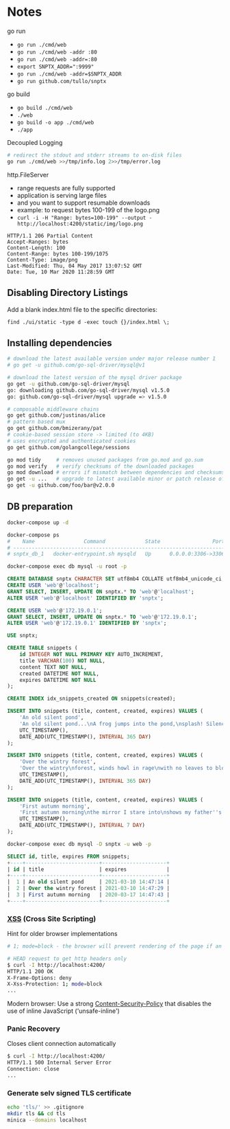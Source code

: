 # Notes

go run

* `go run ./cmd/web`
* `go run ./cmd/web -addr :80`
* `go run ./cmd/web -addr=:80`
* `export SNPTX_ADDR=":9999"`
* `go run ./cmd/web -addr=$SNPTX_ADDR`
* `go run github.com/tullo/snptx`

go build

* `go build ./cmd/web`
* `./web`
* `go build -o app ./cmd/web`
* `./app`

Decoupled Logging

```bash
# redirect the stdout and stderr streams to on-disk files
go run ./cmd/web >>/tmp/info.log 2>>/tmp/error.log
```

http.FileServer

* range requests are fully supported
* application is serving large files
* and you want to support resumable downloads
* example: to request bytes 100-199 of the logo.png
* `curl -i -H "Range: bytes=100-199" --output - http://localhost:4200/static/img/logo.png`

```console
HTTP/1.1 206 Partial Content
Accept-Ranges: bytes
Content-Length: 100
Content-Range: bytes 100-199/1075
Content-Type: image/png
Last-Modified: Thu, 04 May 2017 13:07:52 GMT
Date: Tue, 10 Mar 2020 11:28:59 GMT
```

## Disabling Directory Listings

Add a blank index.html file to the specific directories:

`find ./ui/static -type d -exec touch {}/index.html \;`

## Installing dependencies

``` bash
# download the latest available version under major release number 1
# go get -u github.com/go-sql-driver/mysql@v1

# download the latest version of the mysql driver package
go get -u github.com/go-sql-driver/mysql
go: downloading github.com/go-sql-driver/mysql v1.5.0
go: github.com/go-sql-driver/mysql upgrade => v1.5.0

# composable middleware chains
go get github.com/justinas/alice
# pattern based mux
go get github.com/bmizerany/pat
# cookie-based session store -> limited (to 4KB)
# uses encrypted and authenticated cookies
go get github.com/golangcollege/sessions

go mod tidy     # removes unused packages from go.mod and go.sum
go mod verify   # verify checksums of the downloaded packages
go mod download # errors if mismatch between dependencies and checksums
go get -u ...   # upgrade to latest available minor or patch release of a package
go get -u github.com/foo/bar@v2.0.0
```

## DB preparation

```bash
docker-compose up -d

docker-compose ps
#    Name                Command             State                 Ports
# ------------------------------------------------------------------------------------
# snptx_db_1   docker-entrypoint.sh mysqld   Up      0.0.0.0:3306->3306/tcp, 33060/tcp

docker-compose exec db mysql -u root -p
```

```sql
CREATE DATABASE snptx CHARACTER SET utf8mb4 COLLATE utf8mb4_unicode_ci;
CREATE USER 'web'@'localhost';
GRANT SELECT, INSERT, UPDATE ON snptx.* TO 'web'@'localhost';
ALTER USER 'web'@'localhost' IDENTIFIED BY 'snptx';

CREATE USER 'web'@'172.19.0.1';
GRANT SELECT, INSERT, UPDATE ON snptx.* TO 'web'@'172.19.0.1';
ALTER USER 'web'@'172.19.0.1' IDENTIFIED BY 'snptx';

USE snptx;

CREATE TABLE snippets (
    id INTEGER NOT NULL PRIMARY KEY AUTO_INCREMENT,
    title VARCHAR(100) NOT NULL,
    content TEXT NOT NULL,
    created DATETIME NOT NULL,
    expires DATETIME NOT NULL
);

CREATE INDEX idx_snippets_created ON snippets(created);

INSERT INTO snippets (title, content, created, expires) VALUES (
    'An old silent pond',
    'An old silent pond...\nA frog jumps into the pond,\nsplash! Silence again.\n\n– Matsuo Bashō',
    UTC_TIMESTAMP(),
    DATE_ADD(UTC_TIMESTAMP(), INTERVAL 365 DAY)
);

INSERT INTO snippets (title, content, created, expires) VALUES (
    'Over the wintry forest',
    'Over the wintry\nforest, winds howl in rage\nwith no leaves to blow.\n\n– Natsume Soseki',
    UTC_TIMESTAMP(),
    DATE_ADD(UTC_TIMESTAMP(), INTERVAL 365 DAY)
);

INSERT INTO snippets (title, content, created, expires) VALUES (
    'First autumn morning',
    'First autumn morning\nthe mirror I stare into\nshows my father''s face.\n\n– Murakami Kijo',
    UTC_TIMESTAMP(),
    DATE_ADD(UTC_TIMESTAMP(), INTERVAL 7 DAY)
);
```

```bash
docker-compose exec db mysql -D snptx -u web -p
```

```sql
SELECT id, title, expires FROM snippets;
+----+------------------------+---------------------+
| id | title                  | expires             |
+----+------------------------+---------------------+
|  1 | An old silent pond     | 2021-03-10 14:47:14 |
|  2 | Over the wintry forest | 2021-03-10 14:47:29 |
|  3 | First autumn morning   | 2020-03-17 14:47:43 |
+----+------------------------+---------------------+
```

### [XSS](https://developer.mozilla.org/en-US/docs/Web/HTTP/Headers/X-XSS-Protection) (Cross Site Scripting)

Hint for older browser implementations

```bash
# 1; mode=block - the browser will prevent rendering of the page if an attack is detected

# HEAD request to get http headers only
$ curl -I http://localhost:4200/
HTTP/1.1 200 OK
X-Frame-Options: deny
X-Xss-Protection: 1; mode=block
...
```

Modern browser: Use a strong [Content-Security-Policy](https://developer.mozilla.org/en-US/docs/Web/HTTP/Headers/Content-Security-Policy) that disables the use of inline JavaScript ('unsafe-inline')

### Panic Recovery

Closes client connection automatically

```bash
$ curl -I http://localhost:4200/
HTTP/1.1 500 Internal Server Error
Connection: close
...
```

### Generate selv signed TLS certificate

```bash
echo 'tls/' >> .gitignore
mkdir tls && cd tls
minica --domains localhost
```
